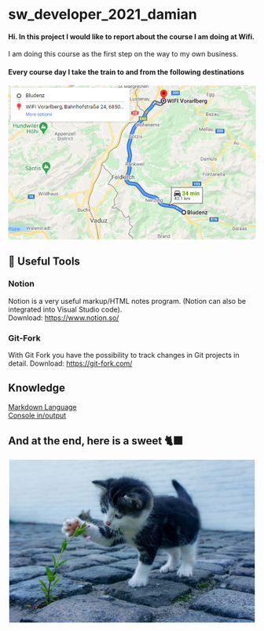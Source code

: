 # sw_developer_2021_damian
#### Hi. In this project I would like to report about the course I am doing at Wifi. </br>

I am doing this course as the first step on the way to my own business.

#### Every course day I take the train to and from the following destinations

<div align="center">
<a href="https://www.google.com/maps/dir/Bludenz,+Austria/WIFI+Vorarlberg,+Bahnhofstra%C3%9Fe+24,+6850+Dornbirn,+Austria/@47.2864246,9.567285,11z/am=t/data=!4m19!4m18!1m5!1m1!1s0x479b4fb7f02c4ad5:0x61b3dbdc7bb40f9c!2m2!1d9.80821!2d47.15991!1m5!1m1!1s0x479b6b4d2779efd3:0x7221e76893b8a22b!2m2!1d9.740043!2d47.4161097!2m3!6e1!7e2!8j1633712640!3e3!5i1?hl=de-de">
  <img src="https://github.com/Scherlda/sw_developer_2021_damian/blob/main/docs/maps_way.png" />
</a>
</div>

## 🔨 Useful Tools
### Notion
Notion is a very useful markup/HTML notes program. (Notion can also be integrated into Visual Studio code).</br>
Download: https://www.notion.so/

### Git-Fork
With Git Fork you have the possibility to track changes in Git projects in detail.
Download: https://git-fork.com/

## Knowledge
<a href="https://github.com/Scherlda/sw_developer_2021_damian/blob/main/wiki/Markdown.md">Markdown Language</a></br>
<a href="https://github.com/Scherlda/sw_developer_2021_damian/blob/main/wiki/Console_in_output.md">Console in/output</a>

## And at the end, here is a sweet 🐈‍⬛
<p align="center">
<img src="https://github.com/Scherlda/sw_developer_2021_damian/blob/main/docs/cat.jpg" alt="catPicture" width="500"/>
</p>
